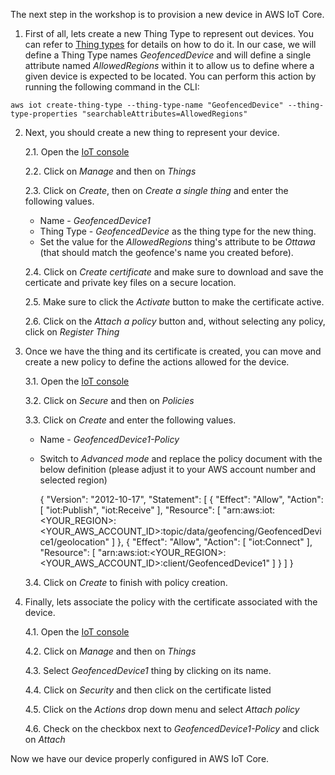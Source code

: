 The next step in the workshop is to provision a new device in AWS IoT Core.

1. First of all, lets create a new Thing Type to represent out devices. You can refer to [Thing types](https://docs.aws.amazon.com/iot/latest/developerguide/thing-types.html) for details on how to do it. In our case, we will define a Thing Type names *GeofencedDevice* and will define a single attribute named *AllowedRegions* within it to allow us to define where a given device is expected to be located. You can perform this action by running the following command in the CLI:

```
aws iot create-thing-type --thing-type-name "GeofencedDevice" --thing-type-properties "searchableAttributes=AllowedRegions"
```

2. Next, you should create a new thing to represent your device. 

    2.1. Open the [IoT console](https://console.aws.amazon.com/iot/)

    2.2. Click on *Manage* and then on *Things*

    2.3. Click on *Create*, then on *Create a single thing* and enter the following values.
    - Name - *GeofencedDevice1*
    - Thing Type - *GeofencedDevice* as the thing type for the new thing. 
    - Set the value for the *AllowedRegions* thing's attribute to be *Ottawa* (that should match the geofence's name you created before).
    
    2.4. Click on *Create certificate* and make sure to download and save the certicate and private key files on a secure location.
    
    2.5. Make sure to click the *Activate* button to make the certificate active.
    
    2.6. Click on the *Attach a policy* button and, without selecting any policy, click on *Register Thing*

3. Once we have the thing and its certificate is created, you can move and create a new policy to define the actions allowed for the device. 

    3.1. Open the [IoT console](https://console.aws.amazon.com/iot/)

    3.2. Click on *Secure* and then on *Policies*

    3.3. Click on *Create* and enter the following values.
    - Name - *GeofencedDevice1-Policy*
    - Switch to *Advanced mode* and replace the policy document with the below definition (please adjust it to your AWS account number and selected region)
    
        {
          "Version": "2012-10-17",
          "Statement": [
            {
              "Effect": "Allow",
              "Action": [
                "iot:Publish",
                "iot:Receive"
              ],
              "Resource": [
                "arn:aws:iot:<YOUR_REGION>:<YOUR_AWS_ACCOUNT_ID>:topic/data/geofencing/GeofencedDevice1/geolocation"
              ]
            },
            {
              "Effect": "Allow",
              "Action": [
                "iot:Connect"
              ],
              "Resource": [
                "arn:aws:iot:<YOUR_REGION>:<YOUR_AWS_ACCOUNT_ID>:client/GeofencedDevice1"
              ]
            }
          ]
        }   
        
    3.4. Click on *Create* to finish with policy creation.        

4. Finally, lets associate the policy with the certificate associated with the device.

    4.1. Open the [IoT console](https://console.aws.amazon.com/iot/)

    4.2. Click on *Manage* and then on *Things*

    4.3. Select *GeofencedDevice1* thing by clicking on its name.
    
    4.4. Click on *Security* and then click on the certificate listed
    
    4.5. Click on the *Actions* drop down menu and select *Attach policy*
    
    4.6. Check on the checkbox next to *GeofencedDevice1-Policy* and click on *Attach*

Now we have our device properly configured in AWS IoT Core.
